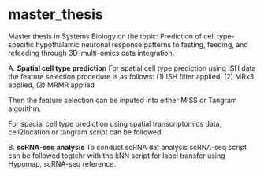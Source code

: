 # master_thesis
Master thesis in Systems Biology on the topic: Prediction of cell type-specific hypothalamic neuronal response patterns to fasting, feeding, and refeeding through 3D-multi-omics data integration.

A. **Spatial cell type prediction**
For spatial cell type prediction using ISH data the feature selection procedure is as follows: (1) ISH filter applied, (2) MRx3 applied, (3) MRMR applied

Then the feature selection can be inputed into either MISS or Tangram algorithm.

For spacial cell type prediction using spatial transcriptomics data, cell2location or tangram script can be followed.

B. **scRNA-seq analysis**
To conduct scRNA dat analysis scRNA-seq script can be followed togtehr with the kNN script for label transfer using Hypomap, scRNA-seq reference.

